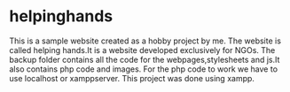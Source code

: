 # helpinghands
This is a sample website created as a hobby project by me.
The website is called helping hands.It is a website developed exclusively for NGOs.
The backup folder contains all the code for the webpages,stylesheets and js.It also contains php code and images.
For the php code to work we have to use localhost or xamppserver.
This project was done using xampp.
